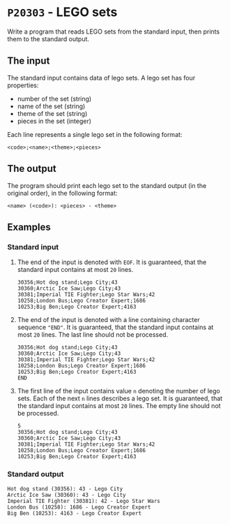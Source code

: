 # `P20303` - LEGO sets

Write a program that reads LEGO sets from the standard input, then prints them to the standard output.

## The input

The standard input contains data of lego sets. A lego set has four properties:

* number of the set (string)
* name of the set (string)
* theme of the set (string)
* pieces in the set (integer)

Each line represents a single lego set in the following format:

```
<code>;<name>;<theme>;<pieces>
```

## The output

The program should print each lego set to the standard output (in the original order), in the following format:

```
<name> (<code>): <pieces> - <theme>
```

## Examples

### Standard input

1.  The end of the input is denoted with `EOF`. It is guaranteed, that the standard input contains at most `20` lines.

    ```
    30356;Hot dog stand;Lego City;43
    30360;Arctic Ice Saw;Lego City;43
    30381;Imperial TIE Fighter;Lego Star Wars;42
    10258;London Bus;Lego Creator Expert;1686
    10253;Big Ben;Lego Creator Expert;4163
    ```

1.  The end of the input is denoted with a line containing character sequence `"END"`. It is guaranteed, that the standard input contains at most `20` lines. The last line should not be processed.

    ```
    30356;Hot dog stand;Lego City;43
    30360;Arctic Ice Saw;Lego City;43
    30381;Imperial TIE Fighter;Lego Star Wars;42
    10258;London Bus;Lego Creator Expert;1686
    10253;Big Ben;Lego Creator Expert;4163
    END
    ```

1.  The first line of the input contains value `n` denoting the number of lego sets. Each of the next `n` lines describes a lego set. It is guaranteed, that the standard input contains at most `20` lines. The empty line should not be processed.

    ```
    5
    30356;Hot dog stand;Lego City;43
    30360;Arctic Ice Saw;Lego City;43
    30381;Imperial TIE Fighter;Lego Star Wars;42
    10258;London Bus;Lego Creator Expert;1686
    10253;Big Ben;Lego Creator Expert;4163
    ```

### Standard output

```
Hot dog stand (30356): 43 - Lego City
Arctic Ice Saw (30360): 43 - Lego City
Imperial TIE Fighter (30381): 42 - Lego Star Wars
London Bus (10258): 1686 - Lego Creator Expert
Big Ben (10253): 4163 - Lego Creator Expert
```